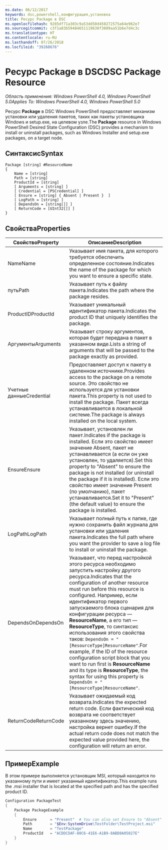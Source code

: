 ```yaml
---
ms.date: 06/12/2017
keywords: dsc,powershell,конфигурация,установка
title: Ресурс Package в DSC
ms.openlocfilehash: 9285df71a303c9a53dd50d450272575a64e962e7
ms.sourcegitcommit: c3f1a83b59484651119630f3089aa51b6e7d4c3c
ms.translationtype: HT
ms.contentlocale: ru-RU
ms.lasthandoff: 07/26/2018
ms.locfileid: "39268676"
---
```

# <a name="dsc-package-resource"></a><span data-ttu-id="23990-103">Ресурс Package в DSC</span><span class="sxs-lookup"><span data-stu-id="23990-103">DSC Package Resource</span></span>

<span data-ttu-id="23990-104">_Область применения: Windows PowerShell 4.0, Windows PowerShell 5.0_</span><span class="sxs-lookup"><span data-stu-id="23990-104">_Applies To: Windows PowerShell 4.0, Windows PowerShell 5.0_</span></span>

<span data-ttu-id="23990-105">Ресурс **Package** в DSC Windows PowerShell предоставляет механизм установки или удаления пакетов, таких как пакеты установщика Windows и setup.exe, на целевом узле.</span><span class="sxs-lookup"><span data-stu-id="23990-105">The **Package** resource in Windows PowerShell Desired State Configuration (DSC) provides a mechanism to install or uninstall packages, such as Windows Installer and setup.exe packages, on a target node.</span></span>

## <a name="syntax"></a><span data-ttu-id="23990-106">Синтаксис</span><span class="sxs-lookup"><span data-stu-id="23990-106">Syntax</span></span>

```
Package [string] #ResourceName
{
    Name = [string]
    Path = [string]
    ProductId = [string]
    [ Arguments = [string] ]
    [ Credential = [PSCredential] ]
    [ Ensure = [string] { Absent | Present }  ]
    [ LogPath = [string] ]
    [ DependsOn = [string[]] ]
    [ ReturnCode = [UInt32[]] ]
}
```

## <a name="properties"></a><span data-ttu-id="23990-107">Свойства</span><span class="sxs-lookup"><span data-stu-id="23990-107">Properties</span></span>

| <span data-ttu-id="23990-108">Свойство</span><span class="sxs-lookup"><span data-stu-id="23990-108">Property</span></span> | <span data-ttu-id="23990-109">Описание</span><span class="sxs-lookup"><span data-stu-id="23990-109">Description</span></span> |
| --- | --- |
| <span data-ttu-id="23990-110">Name</span><span class="sxs-lookup"><span data-stu-id="23990-110">Name</span></span>| <span data-ttu-id="23990-111">Указывает имя пакета, для которого требуется обеспечить определенное состояние.</span><span class="sxs-lookup"><span data-stu-id="23990-111">Indicates the name of the package for which you want to ensure a specific state.</span></span>|
| <span data-ttu-id="23990-112">путь</span><span class="sxs-lookup"><span data-stu-id="23990-112">Path</span></span>| <span data-ttu-id="23990-113">Указывает путь к файлу пакета.</span><span class="sxs-lookup"><span data-stu-id="23990-113">Indicates the path where the package resides.</span></span>|
| <span data-ttu-id="23990-114">ProductID</span><span class="sxs-lookup"><span data-stu-id="23990-114">ProductId</span></span>| <span data-ttu-id="23990-115">Указывает уникальный идентификатор пакета.</span><span class="sxs-lookup"><span data-stu-id="23990-115">Indicates the product ID that uniquely identifies the package.</span></span>|
| <span data-ttu-id="23990-116">Аргументы</span><span class="sxs-lookup"><span data-stu-id="23990-116">Arguments</span></span>| <span data-ttu-id="23990-117">Указывает строку аргументов, которая будет передана в пакет в указанном виде.</span><span class="sxs-lookup"><span data-stu-id="23990-117">Lists a string of arguments that will be passed to the package exactly as provided.</span></span>|
| <span data-ttu-id="23990-118">Учетные данные</span><span class="sxs-lookup"><span data-stu-id="23990-118">Credential</span></span>| <span data-ttu-id="23990-119">Предоставляет доступ к пакету в удаленном источнике.</span><span class="sxs-lookup"><span data-stu-id="23990-119">Provides access to the package on a remote source.</span></span> <span data-ttu-id="23990-120">Это свойство не используется для установки пакета.</span><span class="sxs-lookup"><span data-stu-id="23990-120">This property is not used to install the package.</span></span> <span data-ttu-id="23990-121">Пакет всегда устанавливается в локальной системе.</span><span class="sxs-lookup"><span data-stu-id="23990-121">The package is always installed on the local system.</span></span>|
| <span data-ttu-id="23990-122">Ensure</span><span class="sxs-lookup"><span data-stu-id="23990-122">Ensure</span></span>| <span data-ttu-id="23990-123">Указывает, установлен ли пакет.</span><span class="sxs-lookup"><span data-stu-id="23990-123">Indicates if the package is installed.</span></span> <span data-ttu-id="23990-124">Если это свойство имеет значение Absent, пакет не устанавливается (а если он уже установлен, то удаляется).</span><span class="sxs-lookup"><span data-stu-id="23990-124">Set this property to "Absent" to ensure the package is not installed (or uninstall the package if it is installed).</span></span> <span data-ttu-id="23990-125">Если это свойство имеет значение Present (по умолчанию), пакет устанавливается.</span><span class="sxs-lookup"><span data-stu-id="23990-125">Set it to "Present" (the default value) to ensure the package is installed.</span></span>|
| <span data-ttu-id="23990-126">LogPath</span><span class="sxs-lookup"><span data-stu-id="23990-126">LogPath</span></span>| <span data-ttu-id="23990-127">Указывает полный путь к папке, где нужно сохранить файл журнала для установки или удаления пакета.</span><span class="sxs-lookup"><span data-stu-id="23990-127">Indicates the full path where you want the provider to save a log file to install or uninstall the package.</span></span>|
| <span data-ttu-id="23990-128">DependsOn</span><span class="sxs-lookup"><span data-stu-id="23990-128">DependsOn</span></span> | <span data-ttu-id="23990-129">Указывает, что перед настройкой этого ресурса необходимо запустить настройку другого ресурса.</span><span class="sxs-lookup"><span data-stu-id="23990-129">Indicates that the configuration of another resource must run before this resource is configured.</span></span> <span data-ttu-id="23990-130">Например, если идентификатор первого запускаемого блока сценария для конфигурации ресурса — **ResourceName**, а его тип — **ResourceType**, то синтаксис использования этого свойства таков: `DependsOn = "[ResourceType]ResourceName"`.</span><span class="sxs-lookup"><span data-stu-id="23990-130">For example, if the ID of the resource configuration script block that you want to run first is **ResourceName** and its type is **ResourceType**, the syntax for using this property is `DependsOn = "[ResourceType]ResourceName"`.</span></span>|
| <span data-ttu-id="23990-131">ReturnCode</span><span class="sxs-lookup"><span data-stu-id="23990-131">ReturnCode</span></span>| <span data-ttu-id="23990-132">Указывает ожидаемый код возврата.</span><span class="sxs-lookup"><span data-stu-id="23990-132">Indicates the expected return code.</span></span> <span data-ttu-id="23990-133">Если фактический код возврата не соответствует указанному здесь значению, настройка вернет ошибку.</span><span class="sxs-lookup"><span data-stu-id="23990-133">If the actual return code does not match the expected value provided here, the configuration will return an error.</span></span>|

## <a name="example"></a><span data-ttu-id="23990-134">Пример</span><span class="sxs-lookup"><span data-stu-id="23990-134">Example</span></span>

<span data-ttu-id="23990-135">В этом примере выполняется установщик MSI, который находится по указанному пути и имеет указанный идентификатор.</span><span class="sxs-lookup"><span data-stu-id="23990-135">This example runs the .msi installer that is located at the specified path and has the specified product ID.</span></span>

```powershell
Configuration PackageTest
{
    Package PackageExample
    {
        Ensure      = "Present"  # You can also set Ensure to "Absent"
        Path        = "$Env:SystemDrive\TestFolder\TestProject.msi"
        Name        = "TestPackage"
        ProductId   = "ACDDCDAF-80C6-41E6-A1B9-8ABD8A05027E"
    }
}
```